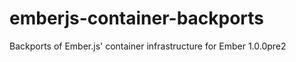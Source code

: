 emberjs-container-backports
===========================

Backports of Ember.js' container infrastructure for Ember 1.0.0pre2
